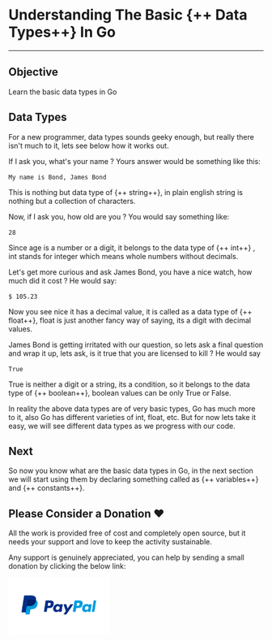 # Understanding The Basic {++ Data Types++} In Go

<hr>

## Objective

Learn the basic data types in Go

## Data Types

For a new programmer, data types sounds geeky enough, but really there isn't much to it, lets see below how it works out.

If I ask you, what's your name ? Yours answer would be something like this:

    My name is Bond, James Bond

This is nothing but data type of {++ string++}, in plain english string is nothing but a collection of characters.

Now, if I ask you, how old are you ? You would say something like:

    28

Since age is a number or a digit, it belongs to the data type of {++ int++} , int stands for integer which means whole numbers without decimals.

Let's get more curious and ask James Bond, you have a nice watch, how much did it cost ? He would say:

    $ 105.23

Now you see nice it has a decimal value, it is called as a data type of {++ float++}, float is just another fancy way of saying, its a digit with decimal values.

James Bond is getting irritated with our question, so lets ask a final question and wrap it up, lets ask, is it true that you are licensed to kill ? He would say

    True

True is neither a digit or a string, its a condition, so it belongs to the data type of {++ boolean++}, boolean values can be only True or False.

In reality the above data types are of very basic types, Go has much more to it, also Go has different varieties of int, float, etc. But for now lets take it easy, we will see different data types as we progress with our code.

## Next

So now you know what are the basic data types in Go, in the next section we will start using them by declaring something called as {++ variables++} and {++ constants++}.

## Please Consider a Donation ❤️

All the work is provided free of cost and completely open source, but it needs your support and love to keep the activity sustainable.

Any support is genuinely appreciated, you can help by sending a small donation by clicking the below link:

[<img src="../../../images/paypal-logo.png" alt="Paypal" title="Paypal" width="200"/>](https://www.paypal.me/octallium)
